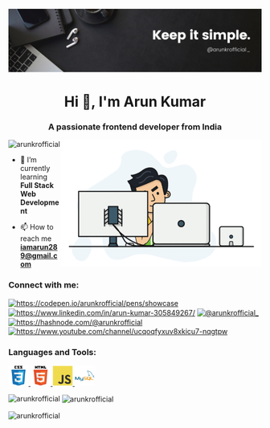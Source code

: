 ![logo](https://github.com/arunkrofficial/arunkrofficial/blob/main/Black%20Minimal%20Motivation%20Quote%20LinkedIn%20Banner.png)
<h1 align="center">Hi 👋, I'm Arun Kumar</h1>
<h3 align="center">A passionate frontend developer from India</h3>
<img align="right" alt="coding" width="400px" src="https://raw.githubusercontent.com/rajpratyush/rajpratyush/master/me_1.gif">

<p align="left"> <img src="https://komarev.com/ghpvc/?username=arunkrofficial&label=Profile%20views&color=0e75b6&style=flat" alt="arunkrofficial" /> </p>

- 🌱 I’m currently learning **Full Stack Web Development**

- 📫 How to reach me **iamarun289@gmail.com**

<h3 align="left">Connect with me:</h3>
<p align="left">
<a href="https://codepen.io/arunkrofficial/pens/showcase" target="blank"><img align="center" src="https://raw.githubusercontent.com/rahuldkjain/github-profile-readme-generator/master/src/images/icons/Social/codepen.svg" alt="https://codepen.io/arunkrofficial/pens/showcase" height="30" width="40" /></a>
<a href="https://linkedin.com/in/arun-kumar-305849267/" target="blank"><img align="center" src="https://raw.githubusercontent.com/rahuldkjain/github-profile-readme-generator/master/src/images/icons/Social/linked-in-alt.svg" alt="https://www.linkedin.com/in/arun-kumar-305849267/" height="30" width="40" /></a>
<a href="https://instagram.com/arunkrofficial_" target="blank"><img align="center" src="https://raw.githubusercontent.com/rahuldkjain/github-profile-readme-generator/master/src/images/icons/Social/instagram.svg" alt="@arunkrofficial_" height="30" width="40" /></a>
<a href="https://hashnode.com/@arunkrofficial" target="blank"><img align="center" src="https://raw.githubusercontent.com/rahuldkjain/github-profile-readme-generator/master/src/images/icons/Social/hashnode.svg" alt="https://hashnode.com/@arunkrofficial" height="30" width="40" /></a>
<a href="https://www.youtube.com/channel/UCQoQfYXUV8xkicU7-NqgtPw" target="blank"><img align="center" src="https://raw.githubusercontent.com/rahuldkjain/github-profile-readme-generator/master/src/images/icons/Social/youtube.svg" alt="https://www.youtube.com/channel/ucqoqfyxuv8xkicu7-nqgtpw" height="30" width="40" /></a>
</p>

<h3 align="left">Languages and Tools:</h3>
<p align="left"> <a href="https://www.w3schools.com/css/" target="_blank" rel="noreferrer"> <img src="https://raw.githubusercontent.com/devicons/devicon/master/icons/css3/css3-original-wordmark.svg" alt="css3" width="40" height="40"/> </a> <a href="https://www.w3.org/html/" target="_blank" rel="noreferrer"> <img src="https://raw.githubusercontent.com/devicons/devicon/master/icons/html5/html5-original-wordmark.svg" alt="html5" width="40" height="40"/> </a> <a href="https://developer.mozilla.org/en-US/docs/Web/JavaScript" target="_blank" rel="noreferrer"> <img src="https://raw.githubusercontent.com/devicons/devicon/master/icons/javascript/javascript-original.svg" alt="javascript" width="40" height="40"/> </a> <a href="https://www.mysql.com/" target="_blank" rel="noreferrer"> <img src="https://raw.githubusercontent.com/devicons/devicon/master/icons/mysql/mysql-original-wordmark.svg" alt="mysql" width="40" height="40"/> </a> </p>

<p><img align="left" src="https://github-readme-stats.vercel.app/api/top-langs?username=arunkrofficial&show_icons=true&locale=en&layout=compact" alt="arunkrofficial" /></p>

<p>&nbsp;<img align="center" src="https://github-readme-stats.vercel.app/api?username=arunkrofficial&show_icons=true&locale=en" alt="arunkrofficial" /></p>

<p><img align="center" src="https://github-readme-streak-stats.herokuapp.com/?user=arunkrofficial&" alt="arunkrofficial" /></p>
